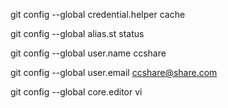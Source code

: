 git config --global credential.helper cache

git config --global alias.st status

git config --global user.name ccshare

git config --global user.email ccshare@share.com

git config --global core.editor vi
